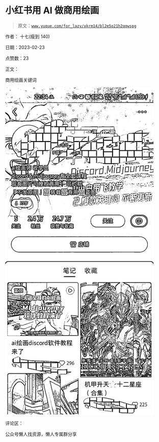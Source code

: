 # 小红书用 AI 做商用绘画

> 原文：[`www.yuque.com/for_lazy/xkrm14/bl2e5o21h2qqwspg`](https://www.yuque.com/for_lazy/xkrm14/bl2e5o21h2qqwspg)



作者： 十七(瘦到 140)



日期：2023-02-23



点赞数：23



正文：



商用绘画关键词



![](img/a5500bad480798e15305ef6386b83e63.png)  

评论区：



公众号懒人找资源，懒人专属群分享

</ne-p>